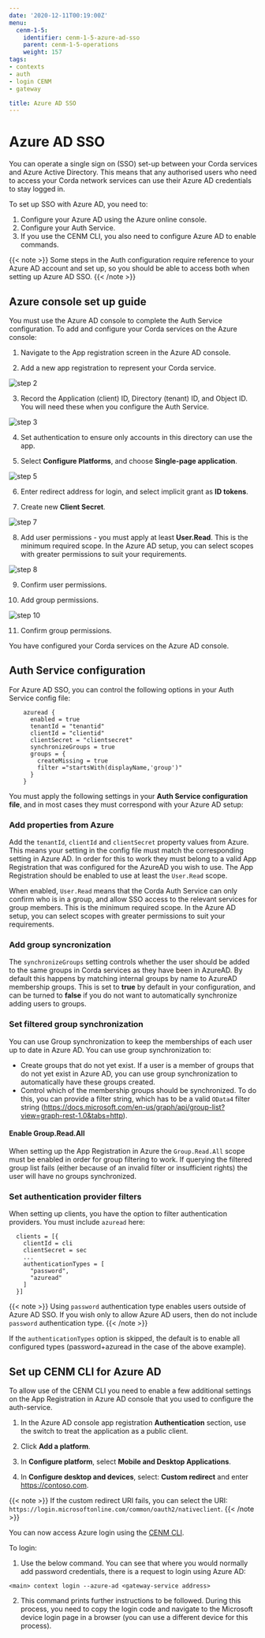 ```yaml
---
date: '2020-12-11T00:19:00Z'
menu:
  cenm-1-5:
    identifier: cenm-1-5-azure-ad-sso
    parent: cenm-1-5-operations
    weight: 157
tags:
- contexts
- auth
- login CENM
- gateway

title: Azure AD SSO
---
```


# Azure AD SSO

You can operate a single sign on (SSO) set-up between your Corda services and Azure Active Directory. This means that any authorised users who need to access your Corda network services can use their Azure AD credentials to stay logged in.

To set up SSO with Azure AD, you need to:

1. Configure your Azure AD using the Azure online console.
2. Configure your Auth Service.
3. If you use the CENM CLI, you also need to configure Azure AD to enable commands.

{{< note >}}
Some steps in the Auth configuration require reference to your Azure AD account and set up, so you should be able to access both when setting up Azure AD SSO.
{{< /note >}}

## Azure console set up guide

You must use the Azure AD console to complete the Auth Service configuration. To add and configure your Corda services on the Azure console:

1. Navigate to the App registration screen in the Azure AD console.

2. Add a new app registration to represent your Corda service.

![step 2](./resources/step2.png)

3. Record the Application (client) ID, Directory (tenant) ID, and Object ID. You will need these when you configure the Auth Service.

![step 3](./resources/step3.png)

4. Set authentication to ensure only accounts in this directory can use the app.

5. Select **Configure Platforms**, and choose **Single-page application**.

![step 5](./resources/step5.png)

6. Enter redirect address for login, and select implicit grant as **ID tokens**.

7. Create new **Client Secret**.

![step 7](./resources/step7.png)

8. Add user permissions - you must apply at least **User.Read**. This is the minimum required scope. In the Azure AD setup, you can select scopes with greater permissions to suit your requirements.

![step 8](./resources/step8.png)

9. Confirm user permissions.

10. Add group permissions.

![step 10](./resources/step10.png)

11. Confirm group permissions.

You have configured your Corda services on the Azure AD console.

## Auth Service configuration

For Azure AD SSO, you can control the following options in your Auth Service config file:

```
    azuread {
      enabled = true
      tenantId = "tenantid"
      clientId = "clientid"
      clientSecret = "clientsecret"
      synchronizeGroups = true
      groups = {
        createMissing = true
        filter ="startsWith(displayName,'group')"
      }
    }
```

You must apply the following settings in your **Auth Service configuration file**, and in most cases they must correspond with your Azure AD setup:

### Add properties from Azure

Add the `tenantId`, `clientId` and `clientSecret` property values from Azure. This means your setting in the config file must match the corresponding setting in Azure AD. In order for this to work they must belong to a valid App Registration that was configured for the AzureAD you wish to use. The App Registration should be enabled to use at least the `User.Read` scope.

When enabled, `User.Read` means that the Corda Auth Service can only confirm who is in a group, and allow SSO access to the relevant services for group members. This is the minimum required scope. In the Azure AD setup, you can select scopes with greater permissions to suit your requirements.

### Add group syncronization

The `synchronizeGroups` setting controls whether the user should be added to the same groups in Corda services as they have been in AzureAD. By default this happens by matching internal groups by name to AzureAD membership groups. This is set to **true** by default in your configuration, and can be turned to **false** if you do not want to automatically synchronize adding users to groups.

### Set filtered group synchronization

You can use Group synchronization to keep the memberships of each user up to date in Azure AD. You can use group synchronization to:

* Create groups that do not yet exist. If a user is a member of groups that do not yet exist in Azure AD, you can use group synchronization to automatically have these groups created.  
* Control which of the membership groups should be synchronized. To do this, you can provide a filter string, which has to be a valid `OData4` filter string (https://docs.microsoft.com/en-us/graph/api/group-list?view=graph-rest-1.0&tabs=http).

#### Enable Group.Read.All

When setting up the App Registration in Azure the `Group.Read.All` scope must be enabled in order for group filtering to work. If querying the filtered group list fails (either because of an invalid filter or insufficient rights) the user will have no groups synchronized.

### Set authentication provider filters

When setting up clients, you have the option to filter authentication providers. You must include `azuread` here:

```
  clients = [{
    clientId = cli
    clientSecret = sec
    ...
    authenticationTypes = [
      "password",
      "azuread"
    ]
  }]
```

{{< note >}}
Using `password` authentication type enables users outside of Azure AD SSO. If you wish only to allow Azure AD users, then do not include `password` authentication type.
{{< /note >}}

If the `authenticationTypes` option is skipped, the default is to enable all configured types (password+azuread in the case of the above example).

## Set up CENM CLI for Azure AD

To allow use of the CENM CLI you need to enable a few additional settings on the App Registration in Azure AD console that you used to configure the auth-service.

1. In the Azure AD console app registration **Authentication** section, use the switch to treat the application as a public client.

2. Click **Add a platform**.

3. In **Configure platform**, select **Mobile and Desktop Applications**.

4. In **Configure desktop and devices**, select: **Custom redirect** and enter https://contoso.com.

{{< note >}}
If the custom redirect URI fails, you can select the URI: ```https://login.microsoftonline.com/common/oauth2/nativeclient```.
{{< /note >}}

You can now access Azure login using the [CENM CLI](cenm-cli-tool).

To login:

1. Use the below command. You can see that where you would normally add password credentials, there is a request to login using Azure AD:

```
<main> context login --azure-ad <gateway-service address>
```

2. This command prints further instructions to be followed. During this process, you need to copy the login code and navigate to the Microsoft device login page in a browser (you can use a different device for this process).

